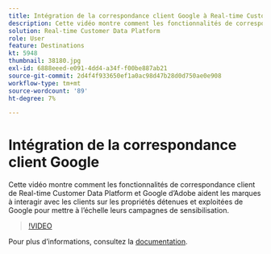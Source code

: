 ```yaml
---
title: Intégration de la correspondance client Google à Real-time Customer Data Platform d’Adobe
description: Cette vidéo montre comment les fonctionnalités de correspondance client de Real-time Customer Data Platform et Google d’Adobe aident les marques à interagir avec les clients sur les propriétés détenues et exploitées de Google pour mettre à l’échelle leurs campagnes de sensibilisation.
solution: Real-time Customer Data Platform
role: User
feature: Destinations
kt: 5948
thumbnail: 38180.jpg
exl-id: 6888eeed-e091-4dd4-a34f-f00be887ab21
source-git-commit: 2d4f4f933650ef1a0ac98d47b28d0d750ae0e908
workflow-type: tm+mt
source-wordcount: '89'
ht-degree: 7%

---
```


# Intégration de la correspondance client Google

Cette vidéo montre comment les fonctionnalités de correspondance client de Real-time Customer Data Platform et Google d’Adobe aident les marques à interagir avec les clients sur les propriétés détenues et exploitées de Google pour mettre à l’échelle leurs campagnes de sensibilisation.

>[!VIDEO](https://video.tv.adobe.com/v/38180?quality=12&learn=on)

Pour plus dʼinformations, consultez la [documentation](https://experienceleague.adobe.com/docs/experience-platform/destinations/catalog/advertising/google-customer-match.html).
